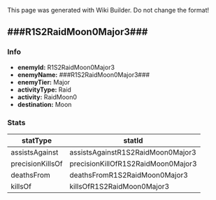 <span class="wiki-builder">This page was generated with Wiki Builder. Do not change the format!</span>

## ###R1S2RaidMoon0Major3###
### Info
* **enemyId:** R1S2RaidMoon0Major3
* **enemyName:** ###R1S2RaidMoon0Major3###
* **enemyTier:** Major
* **activityType:** Raid
* **activity:** RaidMoon0
* **destination:** Moon

### Stats
statType | statId
-------- | ------
assistsAgainst | assistsAgainstR1S2RaidMoon0Major3
precisionKillsOf | precisionKillOfR1S2RaidMoon0Major3
deathsFrom | deathsFromR1S2RaidMoon0Major3
killsOf | killsOfR1S2RaidMoon0Major3

